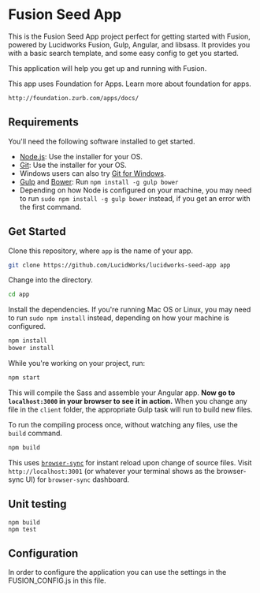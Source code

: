 # Fusion Seed App
  This is the Fusion Seed App project perfect for getting started with Fusion, powered by Lucidworks Fusion, Gulp, Angular, and libsass. It provides you with a basic search template, and some easy config to get you started.

  This application will help you get up and running with Fusion.

  This app uses Foundation for Apps. Learn more about foundation for apps.

    http://foundation.zurb.com/apps/docs/

## Requirements

  You'll need the following software installed to get started.

- [Node.js](http://nodejs.org): Use the installer for your OS.
- [Git](http://git-scm.com/downloads): Use the installer for your OS.
- Windows users can also try [Git for Windows](http://git-for-windows.github.io/).
- [Gulp](http://gulpjs.com/) and [Bower](http://bower.io): Run `npm install -g gulp bower`
- Depending on how Node is configured on your machine, you may need to run `sudo npm install -g gulp bower` instead, if you get an error with the first command.

## Get Started

  Clone this repository, where `app` is the name of your app.

  ```bash
  git clone https://github.com/LucidWorks/lucidworks-seed-app app
  ```

Change into the directory.

```bash
cd app
```

Install the dependencies. If you're running Mac OS or Linux, you may need to run `sudo npm install` instead, depending on how your machine is configured.

```bash
npm install
bower install
```

While you're working on your project, run:

```bash
npm start
```

This will compile the Sass and assemble your Angular app. **Now go to `localhost:3000` in your browser to see it in action.** When you change any file in the `client` folder, the appropriate Gulp task will run to build new files.

To run the compiling process once, without watching any files, use the `build` command.

```bash
npm build
```

This uses [`browser-sync`](https://www.browsersync.io/) for instant reload upon change of source files. Visit `http://localhost:3001` (or whatever your terminal shows as the browser-sync UI) for `browser-sync` dashboard.

## Unit testing
```
npm build
npm test
```

## Configuration
In order to configure the application you can use the settings in the FUSION_CONFIG.js in this file.
